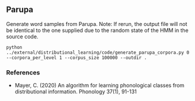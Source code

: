 ## Parupa

Generate word samples from Parupa. Note: If rerun, the output file will not be identical to the one supplied due to the random state of the HMM in the source code.

```
python ../external/distributional_learning/code/generate_parupa_corpora.py 0 --corpora_per_level 1 --corpus_size 100000 --outdir .
```

### References
- Mayer, C. (2020) An algorithm for learning phonological classes from distributional information. Phonology 37(1), 91-131